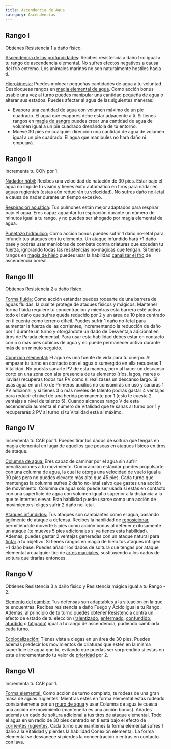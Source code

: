 ```yaml
---
title: Ascendencia de Agua
category: Ascendencias
---
```


## Rango I

Obtienes Resistencia 1 a daño físico. 

<u>Ascendencia de las profundidades</u>: Recibes resistencia a daño frío igual a tu rango de ascendencia elemental. No sufres efectos negativos a causa del frío extremo. Los animales marinos no son naturalmente hostiles hacia ti.

<u>Hidrokinesia:</u> Puedes moldear pequeñas cantidades de agua a tu voluntad. Desbloqueas rangos en [magia elemental de agua](https://raldamain.com/rules/Rangos/Elementalismo/magia%20de%20agua.html). Como acción bonus usable una vez al turno puedes manipular una cantidad pequeña de agua o alterar sus estados. Puedes afectar al agua de las siguientes maneras:

- Evapora una cantidad de agua con volumen máximo de un pie cuadrado. El agua que  evapores debe estar adyacente a ti. Si tienes rangos en [magia de sangre](https://raldamain.com/rules/Rangos/Elementalismo/magia%20de%20sangre.html) puedes crear una cantidad de agua de volumen igual a un pie cuadrado drenándola de tu entorno.
- Mueve 30 pies en cualquier dirección una cantidad de agua de volumen igual a un pie cuadrado. El agua que manipules no hará daño ni empujará.

## Rango II

Incrementa tu CON por 1.

<u>Nadador hábil:</u> Recibes una velocidad de natación de 30 pies. Estar bajo el agua no impide tu visión y tienes éxito automático en tiros para nadar en aguas rugientes (estas aún reducirán tu velocidad). No sufres daño no-letal a causa de nadar durante un tiempo excesivo.

<u>Respiración acuática</u>: Tus pulmones están mejor adaptados para respirar bajo el agua. Eres capaz aguantar tu respiración durante un número de minutos igual a tu rango, y no puedes ser ahogado por magia elemental de agua.

<u>Puñetazo hidráulico:</u> Como acción bonus puedes sufrir 1 daño no-letal para infundir tus ataques con tu elemento. Un ataque infundido hará +1 daño base y podrás usar maniobras de combate contra criaturas que excedan tu fuerza, ignorando todas las resistencias no-mágicas que tengan. Si tienes rangos en [magia de hielo](https://raldamain.com/rules/Rangos/Elementalismo/magia%20de%20hielo.html) puedes usar la habilidad [canalizar el frío](https://raldamain.com/rules/Rangos/Ascendencias/ascendencia%20boreal.html#rango-ii) de ascendencia boreal.

## Rango III 

Obtienes Resistencia 2 a daño físico. 

<u>Forma fluida:</u> Como acción estándar puedes rodearte de una barrera de aguas fluidas, la cual te protege de ataques físicos y mágicos. Mantener forma fluida requiere tu concentración y mientras esta barrera esté activa todo el daño que sufras queda reducido por 2 y un área de 10 pies centrado en ti cuenta como terreno difícil. Puedes sufrir 1 daño no-letal para aumentar la fuerza de las corrientes, incrementando la reducción de daño por 1 durante un turno y otorgándote un dado de Desventaja adicional en tiros de Parada elemental. Para usar esta habilidad debes estar en contacto con 5 o más pies cúbicos de agua y no puede permanecer activa durante más de un minuto seguido. 

<u>Conexión elemental:</u> El agua es una fuente de vida para tu cuerpo. Al empezar tu turno en contacto con el agua o sumergido en ella recuperas 1 Vitalidad. No podrás sanarte PV de esta manera, pero al hacer un descanso corto en una zona con alta presencia de tu elemento (ríos, lagos, mares o lluvias) recuperas todos tus PV como si realizases un descanso largo. Si usas agua en un tiro de Primeros auxilios no consumirás un uso y sanarás 1 PV adicional, y si tienes 3 o más niveles de talento podrás gastar 4 ventajas para reducir el nivel de una herida permanente por 1 (esto te cuesta 2 ventajas a nivel de talento 5). Cuando alcances rango V de esta ascendencia aumenta el número de Vitalidad que te sanas al turno por 1 y recuperarás 2 PV al turno si tu Vitalidad está al máximo.

## Rango IV 

Incrementa tu CAR por 1. Puedes tirar los dados de soltura que tengas en magia elemental en lugar de aquellos que poseas en ataques físicos en tiros de ataque.

<u>Columna de agua:</u> Eres capaz de caminar por el agua sin sufrir penalizaciones a tu movimiento. Como acción estándar puedes propulsarte con una columna de agua, la cual te otorga una velocidad de vuelo igual a 30 pies pero no puedes elevarte más alto que 45 pies. Cada turno que mantengas la columna sufres 2 daño no-letal salvo que gastes una acción de movimiento. Columna de agua solo puede ser usada si estás en contacto con una superficie de agua con volumen igual o superior a la distancia a la que te intentes elevar. Esta habilidad puede usarse como una acción de movimiento si eliges sufrir 2 daño no-letal.

<u>Ataques infundidos:</u> Tus ataques son cambiantes como el agua, pasando ágilmente de ataque a defensa. Recibes la habilidad de [reposicionar](https://raldamain.com/rules/Rangos/Armas/filos%20perforantes.html#rango-iii), permitiéndote moverte 5 pies como acción bonus al detener exitosamente un ataque (te mueves 5 pies adicionales si ya tienes esta habilidad). Además, puedes gastar 2 ventajas generadas con un ataque natural para [fintar](https://raldamain.com/rules/Rangos/Armas/filos%20perforantes.html#rango-ii) a tu objetivo. Si tienes rangos en magia de hielo tus ataques infligen +1 daño base.  Puedes añadir los dados de soltura que tengas por ataque elemental a cualquier tiro de [artes marciales](https://raldamain.com/rules/Rangos/Armas/artes%20marciales.html), sustituyendo a los dados de soltura que tirarías entonces.

## Rango V 

Obtienes Resistencia 3 a daño físico y Resistencia mágica igual a tu Rango - 2.

<u>Elemento del cambio:</u> Tus defensas son adaptables a la situación en la que te encuentras. Recibes resistencia a daño Fuego y Ácido igual a tu Rango. Además, al principio de tu turno puedes obtener Resistencia contra un efecto de estado de tu elección ([ralentizado](https://raldamain.com/rules/Reglas%20principales/Efectos%20de%20estado.html#ralentizada), [enfermado](https://raldamain.com/rules/Reglas%20principales/Efectos%20de%20estado.html#enfermada), [confundido](https://raldamain.com/rules/Reglas%20principales/Efectos%20de%20estado.html#confundida), [aturdido](https://raldamain.com/rules/Reglas%20principales/Efectos%20de%20estado.html#aturdida) o [fatigado](https://raldamain.com/rules/Reglas%20principales/Efectos%20de%20estado.html#fatigada)) igual a tu rango de ascendencia, pudiendo cambiarla cada turno.

<u>Ecolocalización:</u> Tienes vista a ciegas en un área de 30 pies. Puedes además predecir los movimientos de criaturas que estén en la misma superficie de agua que tú, evitando que puedas ser sorprendido si estás en esta e incrementando tu valor de [prioridad](https://raldamain.com/rules/Reglas%20principales/prioridad.html) por 2. 

## Rango VI

Incrementa tu CAR por 1.

<u>Forma elemental:</u> Como acción de turno completo, te rodeas de una gran masa de aguas rugientes. Mientras estés en forma elemental estás rodeado constantemente por un [muro de agua](https://raldamain.com/rules/Rangos/Elementalismo/magia%20de%20agua.html#rango-ii) y usar Columna de agua te cuesta una acción de movimiento (mantenerla es una acción bonus). Añades además un dado de soltura adicional a tus tiros de ataque elemental. Todo el agua en un radio de 30 pies centrado en ti está bajo el efecto de [corrientes rugientes](https://raldamain.com/rules/Rangos/Elementalismo/magia%20de%20agua.html#rango-iii). Cada turno que mantienes la forma elemental sufres 1 daño a la Vitalidad y pierdes la habilidad Conexión elemental. La forma elemental se desvanece si pierdes la concentración o entras en contacto con lava.